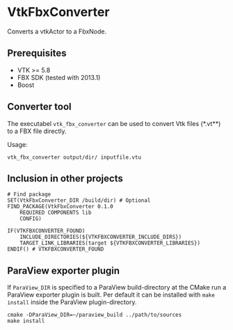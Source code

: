 # VtkFbxConverter #

Converts a vtkActor to a FbxNode.

## Prerequisites ##

- VTK >= 5.8
- FBX SDK (tested with 2013.1)
- Boost

## Converter tool ##

The executabel `vtk_fbx_converter` can be used to convert Vtk files (*.vt**) to a FBX file directly.

Usage:

    vtk_fbx_converter output/dir/ inputfile.vtu


## Inclusion in other projects ##

    # Find package
    SET(VtkFbxConverter_DIR /build/dir) # Optional
    FIND_PACKAGE(VtkFbxConverter 0.1.0
    	REQUIRED COMPONENTS lib
    	CONFIG)

    IF(VTKFBXCONVERTER_FOUND)
    	INCLUDE_DIRECTORIES(${VTKFBXCONVERTER_INCLUDE_DIRS})
    	TARGET_LINK_LIBRARIES(target ${VTKFBXCONVERTER_LIBRARIES})
    ENDIF() # VTKFBXCONVERTER_FOUND

## ParaView exporter plugin ##

If `ParaView_DIR` is specified to a ParaView build-directory at the CMake run a ParaView exporter plugin is built. Per default it can be installed with `make install` inside the ParaView plugin-directory.

    cmake -DParaView_DIR=~/paraview_build ../path/to/sources
    make install
